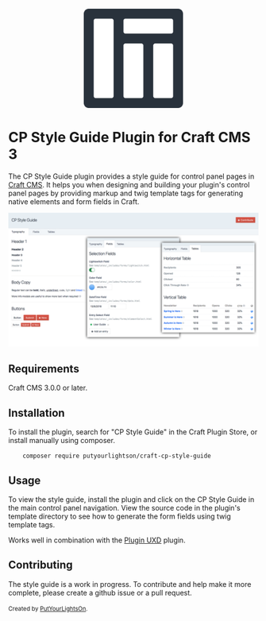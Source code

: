 <p align="center"><img width="200" src="src/icon.svg"></p>

# CP Style Guide Plugin for Craft CMS 3

The CP Style Guide plugin provides a style guide for control panel pages in [Craft CMS](https://craftcms.com/). It helps you when designing and building your plugin's control panel pages by providing markup and twig template tags for generating native elements and form fields in Craft.

![CP Style Guide](docs/images/cp-style-guide-1.0.0.png)

## Requirements

Craft CMS 3.0.0 or later.

## Installation

To install the plugin, search for "CP Style Guide" in the Craft Plugin Store, or install manually using composer.

        composer require putyourlightson/craft-cp-style-guide

## Usage

To view the style guide, install the plugin and click on the CP Style Guide in the main control panel navigation. View the source code in the plugin's template directory to see how to generate the form fields using twig template tags. 

Works well in combination with the [Plugin UXD](https://github.com/putyourlightson/craft-plugin-uxd) plugin.

## Contributing

The style guide is a work in progress. To contribute and help make it more complete, please create a github issue or a pull request.

<small>Created by [PutYourLightsOn](https://putyourlightson.com/).</small>
